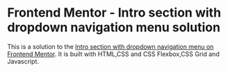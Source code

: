 # Frontend Mentor -  Intro section with dropdown navigation menu solution

This is a solution to the [Intro section with dropdown navigation menu on Frontend Mentor](https://www.frontendmentor.io/challenges/product-preview-card-component-GO7UmttRfa). It is built with HTML,CSS and CSS Flexbox,CSS Grid and Javascript.
